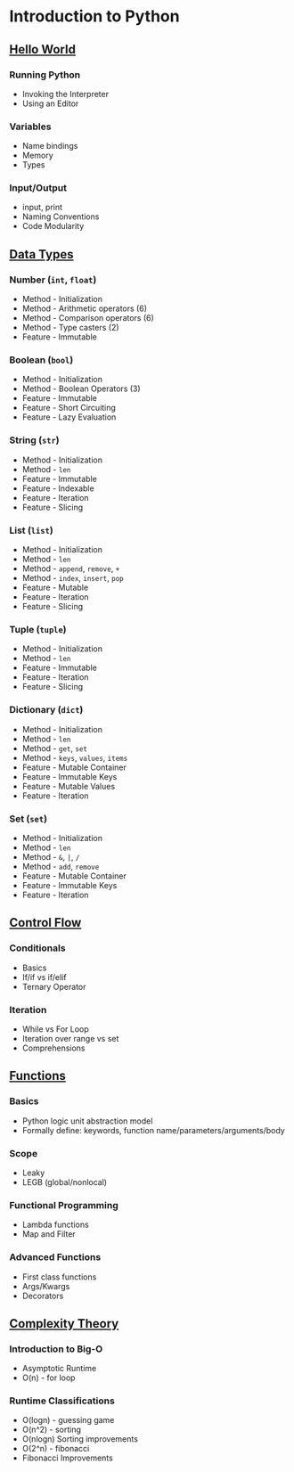 # Introduction to Python

## [Hello World](https://github.com/ByteAcademyCo/Phase1-Python/blob/master/Week%201/Introduction%20To%20Python/Slides/Hello-World.md)
### Running Python
* Invoking the Interpreter
* Using an Editor
### Variables
* Name bindings
* Memory
* Types
### Input/Output
* input, print
* Naming Conventions
* Code Modularity

## [Data Types](https://github.com/ByteAcademyCo/Phase1-Python/blob/master/Week%201/Introduction%20To%20Python/Slides/Data-Types.md)
### Number (```int```, ```float```)
* Method - Initialization
* Method - Arithmetic operators (6)
* Method - Comparison operators (6)
* Method - Type casters (2)
* Feature - Immutable
### Boolean (```bool```)
* Method - Initialization
* Method - Boolean Operators (3)
* Feature - Immutable
* Feature - Short Circuiting
* Feature - Lazy Evaluation
### String (```str```)
* Method - Initialization
* Method - ```len```
* Feature - Immutable
* Feature - Indexable
* Feature - Iteration
* Feature - Slicing
### List (```list```)
* Method - Initialization
* Method - ```len```
* Method - ```append```, ```remove```, ```+```
* Method - ```index```, ```insert```, ```pop```
* Feature - Mutable
* Feature - Iteration
* Feature - Slicing
### Tuple (```tuple```)
* Method - Initialization
* Method - ```len```
* Feature - Immutable
* Feature - Iteration
* Feature - Slicing
### Dictionary (```dict```)
* Method - Initialization
* Method - ```len```
* Method - ```get```, ```set```
* Method - ```keys```, ```values```, ```items```
* Feature - Mutable Container
* Feature - Immutable Keys
* Feature - Mutable Values
* Feature - Iteration
### Set (```set```)
* Method - Initialization
* Method - ```len```
* Method - ```&```, ```|```, ```/```
* Method - ```add```, ```remove```
* Feature - Mutable Container
* Feature - Immutable Keys
* Feature - Iteration

## [Control Flow](https://github.com/ByteAcademyCo/Phase1-Python/blob/master/Week%201/Introduction%20To%20Python/Slides/Control-Flow.md)
### Conditionals
* Basics
* If/if vs if/elif
* Ternary Operator
### Iteration
* While vs For Loop
* Iteration over range vs set
* Comprehensions

## [Functions](https://github.com/ByteAcademyCo/Phase1-Python/blob/master/Week%201/Introduction%20To%20Python/Slides/Functions.md)
### Basics
* Python logic unit abstraction model
* Formally define: keywords, function name/parameters/arguments/body
### Scope
* Leaky
* LEGB (global/nonlocal)
### Functional Programming
* Lambda functions
* Map and Filter
### Advanced Functions
* First class functions
* Args/Kwargs
* Decorators

## [Complexity Theory](https://github.com/ByteAcademyCo/Phase1-Python/blob/master/Week%201/Introduction%20To%20Python/Slides/Complexity-Theory.md)
### Introduction to Big-O
* Asymptotic Runtime
* O(n) - for loop
### Runtime Classifications
* O(logn) - guessing game
* O(n^2) - sorting
* O(nlogn) Sorting improvements
* O(2^n) - fibonacci
* Fibonacci Improvements
